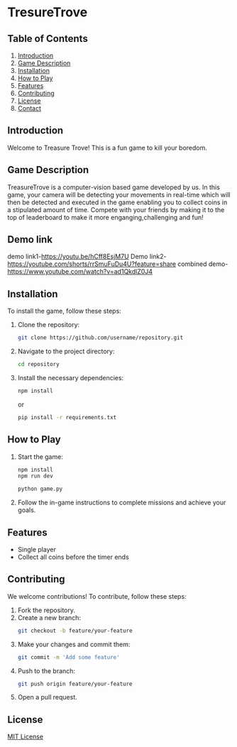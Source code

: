 # TresureTrove


## Table of Contents
1. [Introduction](#introduction)
2. [Game Description](#game-description)
3. [Installation](#installation)
4. [How to Play](#how-to-play)
5. [Features](#features)
6. [Contributing](#contributing)
7. [License](#license)
8. [Contact](#contact)

## Introduction
Welcome to Treasure Trove! This is a fun game to kill your boredom.

## Game Description
TreasureTrove is a computer-vision based game developed by us. In this game, your camera will be detecting your movements in real-time which will then be detected and executed in the game enabling you to collect coins in a stipulated amount of time. Compete with your friends by making it to the top of leaderboard to make it more enganging,challenging and fun!
## Demo link 
demo link1-https://youtu.be/hCff8EsjM7U
Demo link2-https://youtube.com/shorts/rrSmuFuDu4U?feature=share
combined demo- https://www.youtube.com/watch?v=ad1QkdlZ0J4
## Installation
To install the game, follow these steps:

1. Clone the repository:
    ```sh
    git clone https://github.com/username/repository.git
    ```
2. Navigate to the project directory:
    ```sh
    cd repository
    ```
3. Install the necessary dependencies:
    ```sh
    npm install
    ```
    or 
    ```sh
    pip install -r requirements.txt
    ```

## How to Play
1. Start the game:
    ```sh
    npm install
    npm run dev
    ```
    ```sh
    python game.py
    ```

2. Follow the in-game instructions to complete missions and achieve your goals.

## Features
- Single player
- Collect all coins before the timer ends

## Contributing
We welcome contributions! To contribute, follow these steps:

1. Fork the repository.
2. Create a new branch: 
    ```sh
    git checkout -b feature/your-feature
    ```
3. Make your changes and commit them:
    ```sh
    git commit -m 'Add some feature'
    ```
4. Push to the branch:
    ```sh
    git push origin feature/your-feature
    ```
5. Open a pull request.

## License
[MIT License](./LICENSE)

